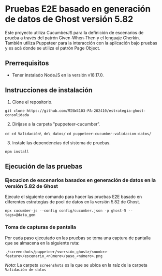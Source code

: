 # Pruebas E2E basado en generación de datos de Ghost versión 5.82

Este proyecto utiliza CucumberJS para la definición de escenarios de prueba a través del patrón Given-When-Then y el lenguaje Gherkin. También utiliza Puppeteer para la interacción con la aplicación bajo pruebas y es acá donde se utiliza el patrón Page Object.

## Prerrequisitos
- Tener instalado NodeJS en la versión v18.17.0.

## Instrucciones de instalación

1. Clone el repositorio.

`git clone https://github.com/MISW4103-PA-202410/estrategia-ghost-consolidada`


2. Diríjase a la carpeta "puppeteer-cucumber".

`cd cd Validación\ de\ datos/`
`cd puppeteer-cucumber-validacion-datos/`

3. Instale las dependencias del sistema de pruebas.

`npm install`

## Ejecución de las pruebas

### Ejecucion de escenarios basados en generación de datos en la versión 5.82 de Ghost

Ejecute el siguiente comando para hacer las pruebas E2E basado en diferentes estrategias de pool de datos en la versión 5.82 de Ghost.

`npx cucumber-js --config config/cucumber.json -p ghost-5 --tags=@data_gen`


### Toma de capturas de pantalla

Por cada paso ejecutado en las pruebas se toma una captura de pantalla que se almacena en la siguiente ruta:

`./screenshots/puppeteer/<versión_ghost>/<nombre-feature>/escenario_<número>/paso_<número>.png`

*Nota:* La carpeta `screenshots` es la que se ubica en la raíz de la carpeta `Validación de datos`
